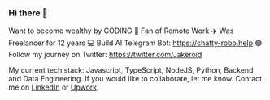 ### Hi there 👋

Want to become wealthy by CODING 🚀 Fan of Remote Work ✈️ Was Freelancer for 12 years 💻 Build AI Telegram Bot: https://chatty-robo.help 🟢 Follow my journey on Twitter: https://twitter.com/Jakeroid

My current tech stack: Javascript, TypeScript, NodeJS, Python, Backend and Data Engineering.
If you would like to collaborate, let me know. Contact me on [LinkedIn](https://www.linkedin.com/in/ivan-karabadzhak-42712113b/) or [Upwork](https://www.upwork.com/freelancers/ivank6).

<!--
**Jakeroid/Jakeroid** is a ✨ _special_ ✨ repository because its `README.md` (this file) appears on your GitHub profile.

Here are some ideas to get you started:

- 🔭 I’m currently working on ...
- 🌱 I’m currently learning ...
- 👯 I’m looking to collaborate on ...
- 🤔 I’m looking for help with ...
- 💬 Ask me about ...
- 📫 How to reach me: ...
- 😄 Pronouns: ...
- ⚡ Fun fact: ...
-->
